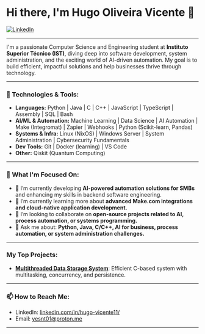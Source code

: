 # Hi there, I'm Hugo Oliveira Vicente 👋

<a href="https://linkedin.com/in/hugo-vicente11/" target="_blank"><img src="https://img.shields.io/badge/LinkedIn-0077B5?style=for-the-badge&logo=linkedin&logoColor=white" alt="LinkedIn"></a>
</div>

---

I'm a passionate Computer Science and Engineering student at **Instituto Superior Técnico (IST)**, diving deep into software development, system administration, and the exciting world of AI-driven automation. My goal is to build efficient, impactful solutions and help businesses thrive through technology.

---

### 🔧 Technologies & Tools:

* **Languages:** Python | Java | C | C++ | JavaScript | TypeScript | Assembly | SQL | Bash
* **AI/ML & Automation:** Machine Learning | Data Science | AI Automation | Make (Integromat) | Zapier | Webhooks | Python (Scikit-learn, Pandas)
* **Systems & Infra:** Linux (NixOS) | Windows Server | System Administration | Cybersecurity Fundamentals
* **Dev Tools:** Git | Docker (learning) | VS Code
* **Other:** Qiskit (Quantum Computing)

---

### 🚀 What I'm Focused On:

* 🔭 I’m currently developing **AI-powered automation solutions for SMBs** and enhancing my skills in backend software engineering.
* 🌱 I’m currently learning more about **advanced Make.com integrations and cloud-native application development.**
* 👯 I’m looking to collaborate on **open-source projects related to AI, process automation, or systems programming.**
* 💬 Ask me about: **Python, Java, C/C++, AI for business, process automation, or system administration challenges.**

---

###  My Top Projects:

* **[Multithreaded Data Storage System](link-to-your-repo/Hovekzzz/projetoSO2)**: Efficient C-based system with multitasking, concurrency, and persistence.

---

### 📫 How to Reach Me:

* LinkedIn: [linkedin.com/in/hugo-vicente11/](https://linkedin.com/in/hugo-vicente11/)
* Email: [yesnt01@proton.me](mailto:yesnt01@proton.me)

---
